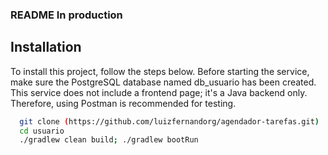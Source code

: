 ### README In production

## Installation

To install this project, follow the steps below. Before starting the service, make sure the PostgreSQL database named db_usuario has been created. 
This service does not include a frontend page; it's a Java backend only. Therefore, using Postman is recommended for testing.

```bash
  git clone (https://github.com/luizfernandorg/agendador-tarefas.git)
  cd usuario
  ./gradlew clean build; ./gradlew bootRun
```
